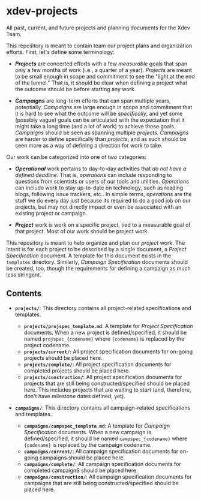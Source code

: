 # xdev-projects
All past, current, and future projects and planning documents for the Xdev Team.

This repository is meant to contain team our project plans and organization efforts.
First, let's define some terminology:

- ***Projects*** are concerted efforts with a few *measurable* goals that span only
  a few months of work (i.e., a quarter of a year).  *Projects* are meant to be small
  enough in scope and commitment to see the "light at the end of the tunnel."  That
  is, it should be clear when defining a project what the outcome should be before
  starting any work.

- ***Campaigns*** are long-term efforts that can span multiple years, potentially.
  *Campaigns* are large enough in scope and commitment that it is hard to see what
  the outcome will be *specifically*, and yet some (possibly vague) goals can be
  articulated with the expectation that it might take a long time (and a lot of work)
  to achieve those goals.  *Campaigns* should be seen as spanning multiple *projects*.
  *Campaigns* are harder to define specifically than *projects*, and as such should
  be seen more as a way of defining a direction for work to take.

Our work can be categorized into one of two categories:

- ***Operational*** work pertains to day-to-day activities that *do not have a
  defined deadline*.  That is, *operations* can include responding to questions
  from scientists or users of our tools and utilities.  *Operations* can include
  work to stay up-to-date on technology, such as reading blogs, following issue
  trackers, etc..  In simple terms, *operations* are the stuff we do every day
  just because its required to do a good job on our projects, but may not directly
  impact or even be associated with an existing project or campaign.

- ***Project*** work is work on a specific project, tied to a measurable goal of
  that project.  Most of our work should be project work.

This repository is meant to help organize and plan our *project* work.  The intent
is for each project to be described by a single document, a *Project Specification*
document.  A template for this document exists in the `templates` directory.
Similarly, *Campaign Specification* documents should be created, too, though the
requirements for defining a campaign as much less stringent.

## Contents

- **`projects/`**: This directory contains all project-related specifications and
  templates.

  - **`projects/projspec_template.md`**: A template for *Project Specification*
    documents.  When a new project is defined/specified, it should be named
    `projspec_{codename}` where `{codename}` is replaced by the project codename.
  - **`projects/current/`**: All project specification documents for on-going
    projects should be placed here.
  - **`projects/complete/`**: All project specification documents for completed
    projects should be placed here.
  - **`projects/construction/`**: All project specification documents for projects
    that are still being constructed/specified should be placed here.  This includes
    projects that are waiting to start (and, therefore, don't have milestone dates
    defined, yet).

- **`campaigns/`**: This directory contains all campaign-related specifications and
  templates.

  - **`campaigns/campspec_template.md`**: A template for *Campaign Specification*
    documents.  When a new campaign is defined/specified, it should be named
    `campspec_{codename}` where `{codename}` is replaced by the campaign codename.
  - **`campaigns/current/`**: All campaign specification documents for on-going
    campaigns should be placed here.
  - **`campaigns/complete/`**: All campaign specification documents for completed
    campaignS should be placed here.
  - **`campaigns/construction/`**: All campaign specification documents for campaigns
    that are still being constructed/specified should be placed here.
